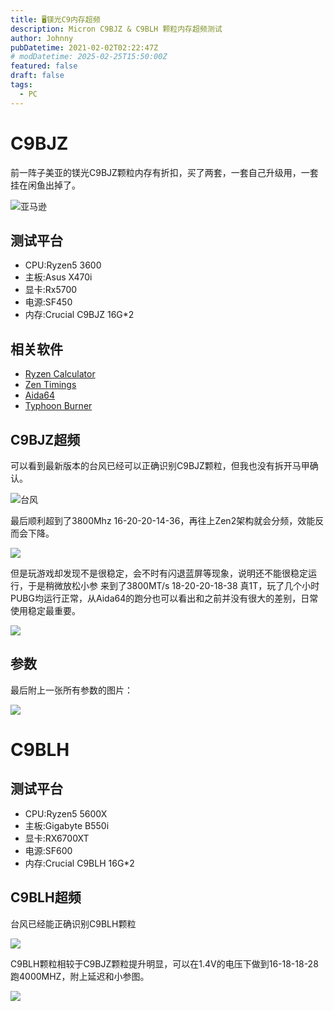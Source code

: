 ```yaml
---
title: 🖥️镁光C9内存超频
description: Micron C9BJZ & C9BLH 颗粒内存超频测试
author: Johnny
pubDatetime: 2021-02-02T02:22:47Z
# modDatetime: 2025-02-25T15:50:00Z
featured: false
draft: false
tags:
  - PC
---
```


# C9BJZ

前一阵子美亚的镁光C9BJZ颗粒内存有折扣，买了两套，一套自己升级用，一套挂在闲鱼出掉了。

![亚马逊](https://assets.beyh.net/210202-1.avif)

## 测试平台

- CPU:Ryzen5 3600
- 主板:Asus X470i
- 显卡:Rx5700
- 电源:SF450
- 内存:Crucial C9BJZ 16G*2

## 相关软件
- [Ryzen Calculator](https://www.techpowerup.com/download/ryzen-dram-calculator/)
- [Zen Timings](https://zentimings.protonrom.com/)
- [Aida64](https://www.aida64.com/downloads)
- [Typhoon Burner](http://www.softnology.biz/)

## C9BJZ超频

可以看到最新版本的台风已经可以正确识别C9BJZ颗粒，但我也没有拆开马甲确认。

![台风](https://assets.beyh.net/210202-2.avif)

最后顺利超到了3800Mhz 16-20-20-14-36，再往上Zen2架构就会分频，效能反而会下降。

![](https://assets.beyh.net/210202-3.avif)

但是玩游戏却发现不是很稳定，会不时有闪退蓝屏等现象，说明还不能很稳定运行，于是稍微放松小参
来到了3800MT/s 18-20-20-18-38 真1T，玩了几个小时PUBG均运行正常，从Aida64的跑分也可以看出和之前并没有很大的差别，日常使用稳定最重要。

![](https://assets.beyh.net/210202-4.avif)

## 参数

最后附上一张所有参数的图片：

![](https://assets.beyh.net/210202-5.avif)

# C9BLH

## 测试平台

- CPU:Ryzen5 5600X
- 主板:Gigabyte B550i
- 显卡:RX6700XT
- 电源:SF600
- 内存:Crucial C9BLH 16G*2

## C9BLH超频

台风已经能正确识别C9BLH颗粒

![](https://assets.beyh.net/210202-6.avif)

C9BLH颗粒相较于C9BJZ颗粒提升明显，可以在1.4V的电压下做到16-18-18-28跑4000MHZ，附上延迟和小参图。

![](https://assets.beyh.net/210202-7.avif)